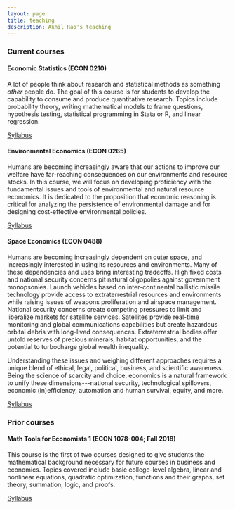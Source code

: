 ```yaml
---
layout: page
title: teaching
description: Akhil Rao's teaching
---
```


<!-- <div class="navbar">
    <div class="navbar-inner">
        <ul class="nav">
            <li><a href="#current">current courses</a></li>
        </ul>
    </div>
</div> -->


### <a name="current"></a>Current courses

#### Economic Statistics (ECON 0210)

A lot of people think about research and statistical methods as something _other_ people do. The goal of this course is for students to develop the capability to consume and produce quantitative research. Topics include probability theory, writing mathematical models to frame questions, hypothesis testing, statistical programming in Stata or R, and linear regression.

[Syllabus](https://rpubs.com/akhilr/655384)

#### Environmental Economics (ECON 0265)

Humans are becoming increasingly aware that our actions to improve our welfare have far-reaching consequences on our environments and resource stocks. In this course, we will focus on developing proficiency with the fundamental issues and tools of environmental and natural resource economics. It is dedicated to the proposition that economic reasoning is critical for analyzing the persistence of environmental damage and for designing cost-effective environmental policies.

[Syllabus](https://rpubs.com/akhilr/729931)


#### Space Economics (ECON 0488)

Humans are becoming increasingly dependent on outer space, and increasingly interested in using its resources and environments. Many of these dependencies and uses bring interesting tradeoffs. High fixed costs and national security concerns pit natural oligopolies against government monopsonies. Launch vehicles based on inter-continental ballistic missile technology provide access to extraterrestrial resources and environments while raising issues of weapons proliferation and airspace management. National security concerns create competing pressures to limit and liberalize markets for satellite services. Satellites provide real-time monitoring and global communications capabilities but create hazardous orbital debris with long-lived consequences. Extraterrestrial bodies offer untold reserves of precious minerals, habitat opportunities, and the potential to turbocharge global wealth inequality. 

Understanding these issues and weighing different approaches requires a unique blend of ethical, legal, political, business, and scientific awareness. Being the science of scarcity and choice, economics is a natural framework to unify these dimensions---national security, technological spillovers, economic (in)efficiency, automation and human survival, equity, and more.

[Syllabus](https://rpubs.com/akhilr/econ0488_F_syllabus)

### <a name="current"></a>Prior courses

#### Math Tools for Economists 1 (ECON 1078-004; Fall 2018)
This course is the first of two courses designed to give students the mathematical background necessary for future courses in business and economics. Topics covered include basic college-level algebra, linear and nonlinear equations, quadratic optimization, functions and their graphs, set theory, summation, logic, and proofs. 

[Syllabus](../../assets/teaching/econ_1078_f2018/1078-004_syllabus_f2018.pdf)